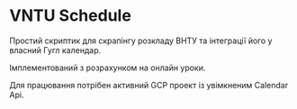 # VNTU Schedule

Простий скриптик для скрапінгу розкладу ВНТУ та інтеграції його у власний Гугл календар.

Імплементований з розрахунком на онлайн уроки.

Для працювання потрібен активний GCP проект із увімкненим Calendar Api.
